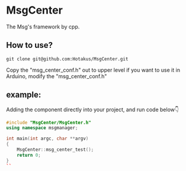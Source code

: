 # MsgCenter
The Msg's framework by cpp.

## How to use?
```shell
git clone git@github.com:Hotakus/MsgCenter.git
```

Copy the "msg_center_conf.h" out to upper level
if you want to use it in Arduino, modify the "msg_center_conf.h"

## example:
Adding the component directly into your project, and run code below👇
```c++
#include "MsgCenter/MsgCenter.h"
using namespace msgmanager;

int main(int argc, char **argv)
{
    MsgCenter::msg_center_test();
    return 0;
}
``
